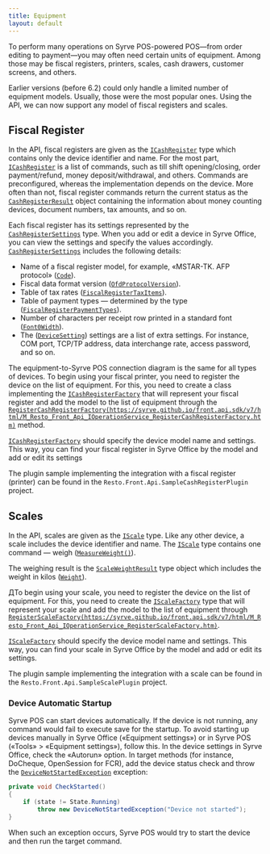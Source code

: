 ```yaml
---
title: Equipment
layout: default
---
```

To perform many operations on Syrve POS-powered POS—from order editing to payment—you may often need certain units of equipment. Among those may be fiscal registers, printers, scales, cash drawers, customer screens, and others.

Earlier versions (before 6.2) could only handle a limited number of equipment models. Usually, those were the most popular ones. Using the API, we can now support any model of fiscal registers and scales.

## Fiscal Register ##

In the API, fiscal registers are given as the [`ICashRegister`](https://syrve.github.io/front.api.sdk/v7/html/T_Resto_Front_Api_Devices_ICashRegister.htm) type which contains only the device identifier and name. For the most part, [`ICashRegister`](https://syrve.github.io/front.api.sdk/v7/html/T_Resto_Front_Api_Devices_ICashRegister.htm) is a list of commands, such as till shift opening/closing, order payment/refund, money deposit/withdrawal, and others. Commands are preconfigured, whereas the implementation depends on the device. More often than not, fiscal register commands return the current status as the [`CashRegisterResult`](https://syrve.github.io/front.api.sdk/v7/html/T_Resto_Front_Api_Data_Device_Results_CashRegisterResult.htm) object containing the information about money counting devices, document numbers, tax amounts, and so on. 

Each fiscal register has its settings represented by the [`CashRegisterSettings`](https://syrve.github.io/front.api.sdk/v7/html/T_Resto_Front_Api_Data_Device_Settings_CashRegisterSettings.htm) type. When you add or edit a device in Syrve Office, you can view the settings and specify the values accordingly. [`CashRegisterSettings`](https://syrve.github.io/front.api.sdk/v7/html/T_Resto_Front_Api_Data_Device_Settings_CashRegisterSettings.htm) includes the following details:

- Name of a fiscal register model, for example, «MSTAR-TK. AFP protocol» ([`Code`](https://syrve.github.io/front.api.sdk/v7/html/P_Resto_Front_Api_Data_Device_Settings_DeviceSettings_Code.htm)).
- Fiscal data format version ([`OfdProtocolVersion`](https://syrve.github.io/front.api.sdk/v7/html/P_Resto_Front_Api_Data_Device_Settings_CashRegisterSettings_OfdProtocolVersion.htm)).
- Table of tax rates ([`FiscalRegisterTaxItems`](https://syrve.github.io/front.api.sdk/v7/html/P_Resto_Front_Api_Data_Device_Settings_CashRegisterSettings_FiscalRegisterTaxItems.htm)).
- Table of payment types — determined by the type ([`FiscalRegisterPaymentTypes`](https://syrve.github.io/front.api.sdk/v7/html/P_Resto_Front_Api_Data_Device_Settings_CashRegisterSettings_FiscalRegisterPaymentTypes.htm)).
- Number of characters per receipt row printed in a standard font ([`Font0Width`](https://syrve.github.io/front.api.sdk/v7/html/P_Resto_Front_Api_Data_Device_Settings_CashRegisterSettings_Font0Width.htm)).
- The ([`DeviceSetting`]()) settings are a list of extra settings. For instance, COM port, TCP/TP address, data interchange rate, access password, and so on.

The equipment-to-Syrve POS connection diagram is the same for all types of devices. To begin using your fiscal printer, you need to register the device on the list of equipment. For this, you need to create a class implementing the [`ICashRegisterFactory`](https://syrve.github.io/front.api.sdk/v7/html/T_Resto_Front_Api_Devices_ICashRegisterFactory.htm) that will represent your fiscal register and add the model to the list of equipment through the [`RegisterCashRegisterFactory(https://syrve.github.io/front.api.sdk/v7/html/M_Resto_Front_Api_IOperationService_RegisterCashRegisterFactory.htm)`]() method. 

[`ICashRegisterFactory`](https://syrve.github.io/front.api.sdk/v7/html/T_Resto_Front_Api_Devices_ICashRegisterFactory.htm) should specify the device model name and settings. This way, you can find your fiscal register in Syrve Office by the model and add or edit its settings

The plugin sample implementing the integration with a fiscal register (printer) can be found in the `Resto.Front.Api.SampleCashRegisterPlugin` project.

## Scales ##

In the API, scales are given as the [`IScale`](https://syrve.github.io/front.api.sdk/v7/html/T_Resto_Front_Api_Devices_IScale.htm) type. Like any other device, a scale includes the device identifier and name. The [`IScale`](https://syrve.github.io/front.api.sdk/v7/html/T_Resto_Front_Api_Devices_IScale.htm) type contains one command — weigh ([`MeasureWeight()`](https://syrve.github.io/front.api.sdk/v7/html/M_Resto_Front_Api_Devices_IScale_MeasureWeight.htm)).

The weighing result is the [`ScaleWeightResult`](https://syrve.github.io/front.api.sdk/v7/html/T_Resto_Front_Api_Data_Device_Results_ScaleWeightResult.htm) type object which includes the weight in kilos ([`Weight`](https://syrve.github.io/front.api.sdk/v7/html/P_Resto_Front_Api_Data_Device_Results_ScaleWeightResult_Weight.htm)).

ДTo begin using your scale, you need to register the device on the list of equipment. For this, you need to create the [`IScaleFactory`](https://syrve.github.io/front.api.sdk/v7/html/T_Resto_Front_Api_Devices_IScaleFactory.htm) type that will represent your scale and add the model to the list of equipment through [`RegisterScaleFactory(https://syrve.github.io/front.api.sdk/v7/html/M_Resto_Front_Api_IOperationService_RegisterScaleFactory.htm)`](). 

[`IScaleFactory`](https://syrve.github.io/front.api.sdk/v7/html/T_Resto_Front_Api_Devices_IScaleFactory.htm) should specify the device model name and settings. This way, you can find your scale in Syrve Office by the model and add or edit its settings. 

The plugin sample implementing the integration with a scale can be found in the `Resto.Front.Api.SampleScalePlugin` project.

### Device Automatic Startup ###

Syrve POS can start devices automatically. If the device is not running, any command would fail to execute save for the startup. To avoid starting up devices manually in Syrve Office («Equipment settings») or in Syrve POS («Tools» > «Equipment settings»), follow this. In the device settings in Syrve Office, check the «Autorun» option. In target methods (for instance, DoCheque, OpenSession for FCR), add the device status check and throw the [`DeviceNotStartedException`](http://syrve.github.io/front.api.sdk/v6/html/T_Resto_Front_Api_Exceptions_DeviceNotStartedException.htm) exception:

```cs
private void CheckStarted()
{
    if (state != State.Running)
        throw new DeviceNotStartedException("Device not started");
}
```

When such an exception occurs, Syrve POS would try to start the device and then run the target command.
